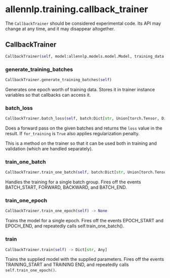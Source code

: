 # allennlp.training.callback_trainer

The ``CallbackTrainer`` should be considered experimental code.
Its API may change at any time, and it may disappear altogether.

## CallbackTrainer
```python
CallbackTrainer(self, model:allennlp.models.model.Model, training_data:Iterable[allennlp.data.instance.Instance], iterator:allennlp.data.iterators.data_iterator.DataIterator, optimizer:torch.optim.optimizer.Optimizer, num_epochs:int=20, shuffle:bool=True, serialization_dir:Union[str, NoneType]=None, cuda_device:int=-1, callbacks:List[allennlp.training.callbacks.callback.Callback]=None, distributed:bool=False, rank:int=0, world_size:int=1) -> None
```

### generate_training_batches
```python
CallbackTrainer.generate_training_batches(self)
```

Generates one epoch worth of training data. Stores it in trainer instance variables
so that callbacks can access it.

### batch_loss
```python
CallbackTrainer.batch_loss(self, batch:Dict[str, Union[torch.Tensor, Dict[str, torch.Tensor]]], for_training:bool) -> torch.Tensor
```

Does a forward pass on the given batches and returns the ``loss`` value in the result.
If ``for_training`` is `True` also applies regularization penalty.

This is a method on the trainer so that it can be used both in training and validation
(which are handled separately).

### train_one_batch
```python
CallbackTrainer.train_one_batch(self, batch:Dict[str, Union[torch.Tensor, Dict[str, torch.Tensor]]]) -> str
```

Handles the training for a single batch group.
Fires off the events BATCH_START, FORWARD, BACKWARD, and BATCH_END.

### train_one_epoch
```python
CallbackTrainer.train_one_epoch(self) -> None
```

Trains the model for a single epoch.
Fires off the events EPOCH_START and EPOCH_END,
and repeatedly calls self.train_one_batch().

### train
```python
CallbackTrainer.train(self) -> Dict[str, Any]
```

Trains the supplied model with the supplied parameters.
Fires off the events TRAINING_START and TRAINING END,
and repeatedly calls `self.train_one_epoch()`.

